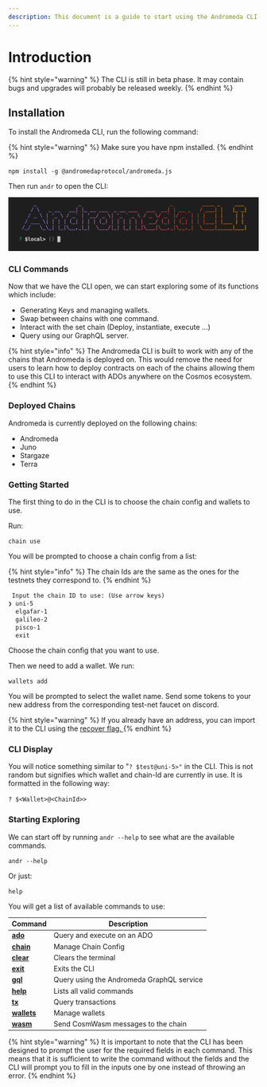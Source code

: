 ```yaml
---
description: This document is a guide to start using the Andromeda CLI.
---
```


# Introduction

{% hint style="warning" %}
The CLI is still in beta phase. It may contain bugs and upgrades will probably be released weekly.
{% endhint %}

## Installation

To install the Andromeda CLI, run the following command:

{% hint style="warning" %}
Make sure you have npm installed.
{% endhint %}

```
npm install -g @andromedaprotocol/andromeda.js
```

Then run `andr`  to open the CLI:

![Andromeda CLI ](../.gitbook/assets/ANDROMEDA-CLI.png)

### CLI Commands

Now that we have the CLI open, we can start exploring some of its functions which include:

* Generating Keys and managing wallets.
* Swap between chains with one command.
* Interact with the set chain (Deploy, instantiate, execute ...)
* Query using our GraphQL server.

{% hint style="info" %}
The Andromeda CLI is built to work with any of the chains that Andromeda is deployed on. This would remove the need for users to learn how to deploy contracts on each of the chains allowing them to use this CLI to interact with ADOs anywhere on the Cosmos ecosystem.&#x20;
{% endhint %}

### Deployed Chains

Andromeda is currently deployed on the following chains:

* Andromeda
* Juno
* Stargaze
* Terra

### Getting Started

The first thing to do in the CLI is to choose the chain config and wallets to use.&#x20;

Run:&#x20;

```
chain use 
```

You will be prompted to choose a chain config from a list:

{% hint style="info" %}
The chain Ids are the same as the ones for the testnets they correspond to.
{% endhint %}

```
 Input the chain ID to use: (Use arrow keys)
❯ uni-5 
  elgafar-1 
  galileo-2 
  pisco-1 
  exit 
```

Choose the chain config that you want to use.

Then we need to add a wallet. We run:

```
wallets add 
```

You will be prompted to select the wallet name. Send some tokens to your new address from the corresponding test-net faucet on discord.

{% hint style="warning" %}
If you already have an address, you can import it to the CLI using the [recover flag. ](wallets.md#flags)
{% endhint %}

### CLI Display

You will notice something similar to "`? $test@uni-5>"` in the CLI. This is not random but signifies which wallet and chain-Id are currently in use. It is formatted in the following way:

`? $<Wallet>@<ChainId>>`

### Starting Exploring

We can start off by running `andr --help` to see what are the available commands.&#x20;

```
andr --help 
```

Or just:

```
help
```

You will get a list of available commands to use:

| Command                                   | Description                               |
| ----------------------------------------- | ----------------------------------------- |
| ****[**ado**](ado.md)****                 | Query and execute on an ADO               |
| ****[**chain**](chain.md)****             | Manage Chain Config                       |
| ****[**clear**](clear-and-exit.md)****    | Clears the terminal                       |
| ****[**exit**](clear-and-exit.md)****     | Exits the CLI                             |
| ****[**gql**](gql.md)****                 | Query using the Andromeda GraphQL service |
| ****[**help**](help-and-shortcuts.md)**** | Lists all valid commands                  |
| ****[**tx**](tx.md)****                   | Query transactions                        |
| ****[**wallets**](wallets.md)****         | Manage wallets                            |
| ****[**wasm**](wasm.md)****               | Send CosmWasm messages to the chain       |

{% hint style="warning" %}
It is important to note that the CLI has been designed to prompt the user for the required fields in each command. This means that it is sufficient to write the command without the fields and the CLI will prompt you to fill in the inputs one by one instead of throwing an error.&#x20;
{% endhint %}

